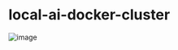 # local-ai-docker-cluster



![image](https://github.com/user-attachments/assets/a94da3d9-6f03-4311-80d1-b9b21afda284)
